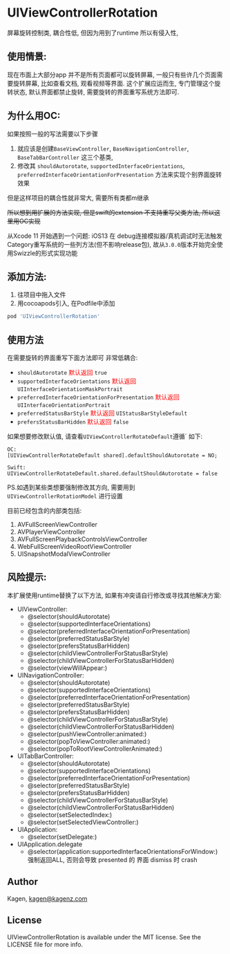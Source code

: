 # UIViewControllerRotation
屏幕旋转控制类, 耦合性低, 但因为用到了runtime 所以有侵入性,

## 使用情景:
现在市面上大部分app 并不是所有页面都可以旋转屏幕, 一般只有些许几个页面需要旋转屏幕, 比如查看文档, 观看视频等界面.
这个扩展应运而生, 专门管理这个旋转状态, 默认界面都禁止旋转, 需要旋转的界面重写系统方法即可.

## 为什么用OC:
如果按照一般的写法需要以下步骤
1. 就应该是创建`BaseViewController`, `BaseNavigationController`, `BaseTabBarController` 这三个基类,
2. 修改其 `shouldAutorotate`, `supportedInterfaceOrientations`, `preferredInterfaceOrientationForPresentation` 方法来实现个别界面旋转效果

但是这样项目的耦合性就非常大, 需要所有类都m继承

~~所以想到用扩展的方法实现, 但是swift的extension 不支持重写父类方法, 所以这里用OC实现~~

从Xcode 11 开始遇到一个问题: iOS13 在 debug连接模拟器/真机调试时无法触发Category重写系统的一些列方法(但不影响release包),  故从`3.0.0`版本开始完全使用Swizzle的形式实现功能

## 添加方法:
1. 往项目中拖入文件
2. 用cocoapods引入, 在Podfile中添加
```ruby
pod 'UIViewControllerRotation'
```

## 使用方法
在需要旋转的界面重写下面方法即可 非常低耦合:
- `shouldAutorotate`  <font color=#f00>默认返回</font> `true`
- `supportedInterfaceOrientations` <font color=#f00>默认返回</font> `UIInterfaceOrientationMaskPortrait`
- `preferredInterfaceOrientationForPresentation` <font color=#f00>默认返回</font> `UIInterfaceOrientationPortrait`
- `preferredStatusBarStyle` <font color=#f00>默认返回</font> `UIStatusBarStyleDefault`
- `prefersStatusBarHidden` <font color=#f00>默认返回</font> `false`

如果想要修改默认值, 请查看`UIViewControllerRotateDefault`遵循` 如下:
```
OC:
[UIViewControllerRotateDefault shared].defaultShouldAutorotate = NO;

Swift:
UIViewControllerRotateDefault.shared.defaultShouldAutorotate = false
```

PS.如遇到某些类想要强制修改其方向, 需要用到 `UIViewControllerRotationModel` 进行设置

目前已经包含的内部类包括:
1. AVFullScreenViewController
2. AVPlayerViewController
3. AVFullScreenPlaybackControlsViewController
4. WebFullScreenVideoRootViewController
5. UISnapshotModalViewController

## 风险提示:
本扩展使用runtime替换了以下方法, 如果有冲突请自行修改或寻找其他解决方案:
- UIViewController:
  - @selector(shouldAutorotate)
  - @selector(supportedInterfaceOrientations)
  - @selector(preferredInterfaceOrientationForPresentation)
  - @selector(preferredStatusBarStyle)
  - @selector(prefersStatusBarHidden)
  - @selector(childViewControllerForStatusBarStyle)
  - @selector(childViewControllerForStatusBarHidden)
  - @selector(viewWillAppear:)
- UINavigationController:
  - @selector(shouldAutorotate)
  - @selector(supportedInterfaceOrientations)
  - @selector(preferredInterfaceOrientationForPresentation)
  - @selector(preferredStatusBarStyle)
  - @selector(prefersStatusBarHidden)
  - @selector(childViewControllerForStatusBarStyle)
  - @selector(childViewControllerForStatusBarHidden)
  - @selector(pushViewController:animated:)
  - @selector(popToViewController:animated:)
  - @selector(popToRootViewControllerAnimated:)
- UITabBarController:
  - @selector(shouldAutorotate)
  - @selector(supportedInterfaceOrientations)
  - @selector(preferredInterfaceOrientationForPresentation)
  - @selector(preferredStatusBarStyle)
  - @selector(prefersStatusBarHidden)
  - @selector(childViewControllerForStatusBarStyle)
  - @selector(childViewControllerForStatusBarHidden)
  - @selector(setSelectedIndex:)
  - @selector(setSelectedViewController:)
- UIApplication:
  - @selector(setDelegate:)
- UIApplication.delegate
  - @selector(application:supportedInterfaceOrientationsForWindow:)  强制返回ALL, 否则会导致 presented 的 界面 dismiss 时 crash


## Author

Kagen, kagen@kagenz.com

## License

UIViewControllerRotation is available under the MIT license. See the LICENSE file for more info.
